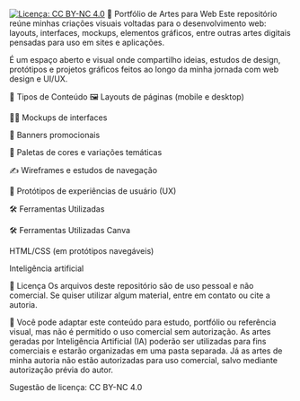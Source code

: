 [![Licença: CC BY-NC 4.0](https://img.shields.io/badge/Licença-CC--BY--NC%204.0-lightgrey.svg)](https://creativecommons.org/licenses/by-nc/4.0/)
🎨 Portfólio de Artes para Web
Este repositório reúne minhas criações visuais voltadas para o desenvolvimento web: layouts, interfaces, mockups, elementos gráficos, entre outras artes digitais pensadas para uso em sites e aplicações.

É um espaço aberto e visual onde compartilho ideias, estudos de design, protótipos e projetos gráficos feitos ao longo da minha jornada com web design e UI/UX.

🧩 Tipos de Conteúdo
🖼 Layouts de páginas (mobile e desktop)

🧑‍🎨 Mockups de interfaces

🎯 Banners promocionais

🎨 Paletas de cores e variações temáticas

✍️ Wireframes e estudos de navegação

🧪 Protótipos de experiências de usuário (UX)

🛠️ Ferramentas Utilizadas


🛠️ Ferramentas Utilizadas
Canva

HTML/CSS (em protótipos navegáveis)

Inteligência artificial 

🔖 Licença
Os arquivos deste repositório são de uso pessoal e não comercial.
Se quiser utilizar algum material, entre em contato ou cite a autoria.

📌 Você pode adaptar este conteúdo para estudo, portfólio ou referência visual, mas não é permitido o uso comercial sem autorização.
As artes geradas por Inteligência Artificial (IA) poderão ser utilizadas para fins comerciais e estarão organizadas em uma pasta separada.
Já as artes de minha autoria não estão autorizadas para uso comercial, salvo mediante autorização prévia do autor.

Sugestão de licença: CC BY-NC 4.0
